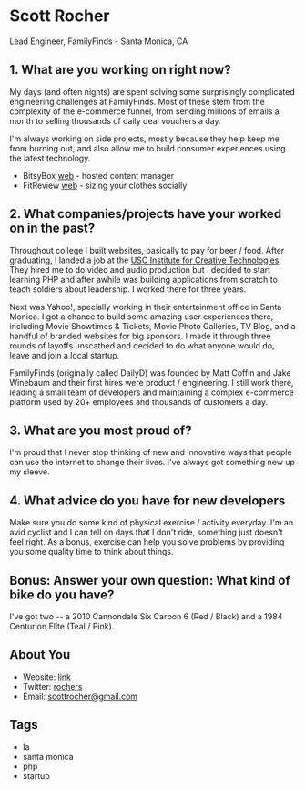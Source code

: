 # Scott Rocher
Lead Engineer, FamilyFinds - Santa Monica, CA

## 1. What are you working on right now?
My days (and often nights) are spent solving some surprisingly complicated engineering challenges at FamilyFinds. Most of these stem from the complexity of the e-commerce funnel, from sending millions of emails a month to selling thousands of daily deal vouchers a day.

I'm always working on side projects, mostly because they help keep me from burning out, and also allow me to build consumer experiences using the latest technology.

 * BitsyBox [web](http://www.bitsybox.com) - hosted content manager
 * FitReview [web](http://www.fitreview.com) - sizing your clothes socially

## 2. What companies/projects have your worked on in the past?
Throughout college I built websites, basically to pay for beer / food. After graduating, I landed a job at the [USC Institute for Creative Technologies](http://ict.usc.edu). They hired me to do video and audio production but I decided to start learning PHP and after awhile was building applications from scratch to teach soldiers about leadership. I worked there for three years.

Next was Yahoo!, specially working in their entertainment office in Santa Monica. I got a chance to build some amazing user experiences there, including Movie Showtimes & Tickets, Movie Photo Galleries, TV Blog, and a handful of branded websites for big sponsors. I made it through three rounds of layoffs unscathed and decided to do what anyone would do, leave and join a local startup.

FamilyFinds (originally called DailyD) was founded by Matt Coffin and Jake Winebaum and their first hires were product / engineering. I still work there, leading a small team of developers and maintaining a complex e-commerce platform used by 20+ employees and thousands of customers a day.


## 3. What are you most proud of? 
I'm proud that I never stop thinking of new and innovative ways that people can use the internet to change their lives. I've always got something new up my sleeve.

## 4. What advice do you have for new developers
Make sure you do some kind of physical exercise / activity everyday. I'm an avid cyclist and I can tell on days that I don't ride, something just doesn't feel right. As a bonus, exercise can help you solve problems by providing you some quality time to think about things.

## Bonus: Answer your own question: What kind of bike do you have?
I've got two -- a 2010 Cannondale Six Carbon 6 (Red / Black) and a 1984 Centurion Elite (Teal / Pink).



## About You
 * Website: [link](http://scottrocher.com)
 * Twitter: [rochers](http://twitter.com/rochers)
 * Email: [scottrocher@gmail.com](mailto:scottrocher@gmail.com)

## Tags
 * la
 * santa monica
 * php
 * startup